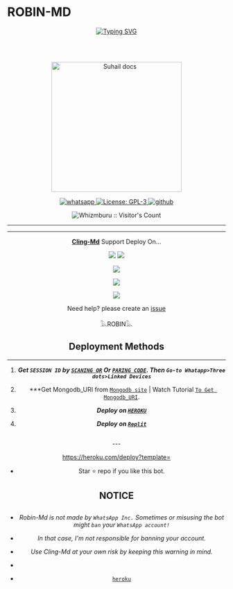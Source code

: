 # ROBIN-MD
<div align="center">
<a href="https://git.io/typing-svg"><img src="https://readme-typing-svg.demolab.com?font=Black+Ops+One&size=50&pause=1000&color=Red&center=true&width=910&height=100&lines=ROBIN-MD;ADVANCED+WHATSAPP+BOT;CREATED+BY+ROBIN;AND+ITs+100+%+SECURE😂😂😂+ENJOY; ...;TEAM ROBIN." alt="Typing SVG" /></a>
  </p>
  <br>
   


</br>


<p align="center">
  <a href="https://wa.me/message/OBW55WAU2A65G1?src=qr">
    <img alt="Suhail docs" height="300" src="https://telegra.ph/file/9c02cc03a3654a6cff28c.jpg">
  </a>
</p>
    
   
   
<p align="center">
  <a href="https://wa.me/+254757301024?text=Hi+Bro--+I+Need+Help.+I+messaged+you+from+Cling-Md+Repo" target="_blank">
    <img alt="whatsapp" src="https://img.shields.io/badge/ Message here -25D366?style=for-the-badge&logo=whatsapp&logoColor=white" />
  </a>
  <a aria-label="Cling_Md is free to use" href="https://github.com/SuhailTechInfo/Suhail-Md/blob/main/LICENCE" target="_blank">
    <img alt="License: GPL-3" src="https://badges.frapsoft.com/os/gpl/gpl.png?v=103)](https://opensource.org/licenses/GPL-3.0/" target="_blank" />
  </a>
  <a aria-label="Cling_Md is free to use" href="https://chat.whatsapp.com/L1DzziySDqdLWibrD2R1J7" target="_blank">
    <img alt="github" src="https://img.shields.io/badge/ Whatsapp -25D366?style=for-the-badge&logo=whatsapp&logoColor=white" src="https://chat.whatsapp.com/L1DzziySDqdLWibrD2R1J7" target="_blank" />
  </a>

</p>
<p align="center"><img src="https://profile-counter.glitch.me/{whizmburu}/count.svg" alt="Whizmburu :: Visitor's Count" /></p>

---





---

<p align="center">
  <a href="https://github.com/Loiseline/robin-md"><b>Cling-Md</b></a> Support Deploy On...
</p>

<p align="center">
  <a href="https://github.com/Loiseline/robin-md/blob/main/temp/deploy-on-vps.md"><img src="https://img.shields.io/badge/self hosting-3d1513?style=for-the-badge&logo=serverless&logoColor=FD5750"></a>
  <a href="https://railway.app/template/GZOvIe?referralCode=wVDLrh"><img src="https://img.shields.io/badge/railway-3e164f?style=for-the-badge&logo=railway&logoColor=0B0D0E"></a>
</p>
<p align="center">
  <a href="  https://heroku.com/deploy?template=github.com/Loiseline/robin-md"><img src="https://img.shields.io/badge/heroku-9d7acc?style=for-the-badge&logo=heroku&logoColor=430098"></a>
 
  <a href="https://app.koyeb.com/apps/deploy?type=git&repository=github.com/Loiseline/robin-md&branch=main&env[SESSION_ID]&env[OWNER_NUMBER]=254754783683&env[MONGODB_URI]&&env[OWNER_NAME]=Suhail&env[KOYEB_API]&env[PREFIX]=.&env[WAPRESENCE]&env[AUTO_READ_STATUS]=true&env[DISABLE_PM]=false&env[PACK_AUTHER]=whatsapp+bot&env[PACK_NAME]=Suhail+MD&env[STYLE]=0&env[MODE]=private&env[READ_MESSAGE]=false&env[THEME]=CLING&env[WARN_COUNT]=3&env[BLOCK_JID]=null&env[TIME_ZONE]=Asia/Karachi&name=suhail-md&env[KOYEB_NAME]=suhail-md&env[SUDO]=null&env[THUMB_IMAGE]=https://telegra.ph/file/481296919746f56820d40.jpg"><img src="https://img.shields.io/badge/koyeb-033604?style=for-the-badge&logo=koyeb&logoColor=white"></a>
</p>
<p align="center">
  <a href="https://youtu.be/3NdJb6_1cJM"><img src="https://img.shields.io/badge/CodeSpace-green?colorA=%23ff000&colorB=%23017e40&style=for-the-badge&logo=git&logoColor=white"></a>
</p>
<p align="center">Need help? please create an <a href="https://chat.whatsapp.com/L1DzziySDqdLWibrD2R1J7">issue</a></p>

 



𓅓ROBIN𓅓


 




    
   
## Deployment Methods
---
1.  ***Get `SESSION ID` by [`SCANING QR`](https://suhail-md-vtsf.onrender.com/) Or [`PARING CODE`](https://suhail-md-vtsf.onrender.com/code). Then `Go-to Whatapp>Three dots>Linked Devices`***


2.  ***Get Mongodb_URI from [`Mongodb site`](https://www.mongodb.com/) | Watch Tutorial [`To Get Mongodb_URI`](https://youtu.be/6rnftFl0fAI).


6.  ***Deploy on [`HEROKU`](https://dashboard.heroku.com/new?template=https%3A%2F%2Fgithub.com%2Fwhizmburu%2FCling-Md)***
7.  ***Deploy on [`Replit`](https://replit.com/github/whizmburu/Cling-Md)***


##
---                          <p align="center">https://heroku.com/deploy?template=</p>


- Star ⭐ repo if you like this bot.



<h2 align="center">  NOTICE
</h2>
   
## 
- *Robin-Md is not made by `WhatsApp Inc.` Sometimes or misusing the bot might `ban` your `WhatsApp account!`*
- *In that case, I'm not responsible for banning your account.*
- *Use Cling-Md at your own risk by keeping this warning in mind.*

- 
- [`heroku`](https://dashboard.heroku.com/new?template=https%3A%2F%2Fgithub.com%2Fwhizmburu%2FCling-Md)
